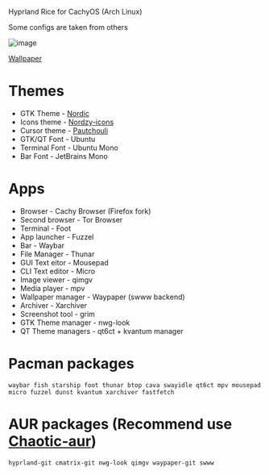 Hyprland Rice for CachyOS (Arch Linux)

Some configs are taken from others

![image](https://github.com/Waffelson/my-dots/assets/127903646/400227c1-22b5-4933-909e-c99d27406400)

[Wallpaper](https://wallhaven.cc/w/5wj2d3) 


# Themes
 
- GTK Theme - [Nordic](https://www.gnome-look.org/p/1267246/)
- Icons theme - [Nordzy-icons](https://github.com/alvatip/Nordzy-icon)
- Cursor theme - [Pautchouli](https://www.gnome-look.org/p/2077667)
- GTK/QT Font - Ubuntu
- Terminal Font - Ubuntu Mono
- Bar Font - JetBrains Mono

# Apps 

- Browser - Cachy Browser (Firefox fork)
- Second browser - Tor Browser
- Terminal - Foot 
- App launcher - Fuzzel 
- Bar - Waybar 
- File Manager - Thunar 
- GUI Text eitor - Mousepad 
- CLI Text editor - Micro
- Image viewer - qimgv
- Media player - mpv 
- Wallpaper manager - Waypaper (swww backend)
- Archiver - Xarchiver
- Screenshot tool - grim
- GTK Theme manager - nwg-look
- QT Theme managers - qt6ct + kvantum manager

# Pacman packages
`waybar fish starship foot thunar btop cava swayidle qt6ct mpv mousepad micro fuzzel dunst kvantum xarchiver fastfetch`
# AUR packages (Recommend use [Chaotic-aur](https://aur.chaotic.cx/))
`hyprland-git cmatrix-git nwg-look qimgv waypaper-git swww`








